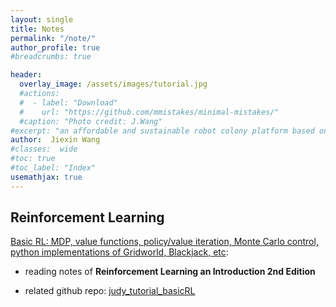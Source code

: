 ```yaml
---
layout: single
title: Notes
permalink: "/note/"
author_profile: true
#breadcrumbs: true

header:
  overlay_image: /assets/images/tutorial.jpg
  #actions:
  #  - label: "Download"
  #    url: "https://github.com/mmistakes/minimal-mistakes/"
  #caption: "Photo credit: J.Wang"
#excerpt: "an affordable and sustainable robot colony platform based on Android"
author:  Jiexin Wang
#classes:  wide
#toc: true
#toc_label: "Index"
usemathjax: true
---
```


## Reinforcement Learning

[Basic RL: MDP, value functions, policy/value iteration, Monte Carlo control, python implementations of Gridworld, Blackjack, etc](/judy_blog/basicrl/):

- reading notes of **Reinforcement Learning an Introduction 2nd Edition**

- related github repo: [judy_tutorial_basicRL](https://github.com/ha5ha6/judy_tutorial_basicRL)
